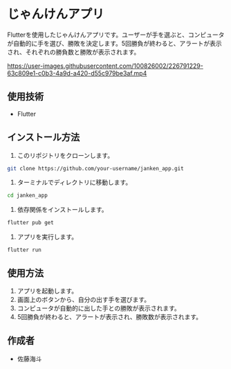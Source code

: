 # じゃんけんアプリ

Flutterを使用したじゃんけんアプリです。ユーザーが手を選ぶと、コンピュータが自動的に手を選び、勝敗を決定します。5回勝負が終わると、アラートが表示され、それぞれの勝負数と勝敗が表示されます。

https://user-images.githubusercontent.com/100826002/226791229-63c809e1-c0b3-4a9d-a420-d55c979be3af.mp4

## 使用技術

- Flutter

## インストール方法

1. このリポジトリをクローンします。

```bash
git clone https://github.com/your-username/janken_app.git
```

1. ターミナルでディレクトリに移動します。

```bash
cd janken_app
```

1. 依存関係をインストールします。

```csharp
flutter pub get
```

1. アプリを実行します。

```
flutter run
```

## 使用方法

1. アプリを起動します。
2. 画面上のボタンから、自分の出す手を選びます。
3. コンピュータが自動的に出した手との勝敗が表示されます。
4. 5回勝負が終わると、アラートが表示され、勝敗数が表示されます。

## 作成者

- 佐藤海斗

